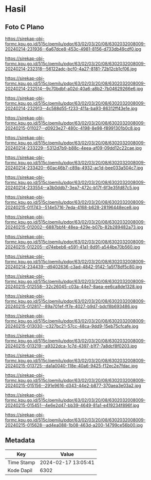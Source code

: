 # Hasil

## Foto C Plano

https://sirekap-obj-formc.kpu.go.id/515c/pemilu/pdpr/63/02/03/20/08/6302032008009-20240214-231936--6a67dce8-453c-4981-8156-d733db49cdf0.jpg

https://sirekap-obj-formc.kpu.go.id/515c/pemilu/pdpr/63/02/03/20/08/6302032008009-20240214-232318--56122adc-bcf0-4a27-8181-72b12cb1cf06.jpg

https://sirekap-obj-formc.kpu.go.id/515c/pemilu/pdpr/63/02/03/20/08/6302032008009-20240214-232514--9c70bdbf-a02d-40a6-a8b2-7b04629266e6.jpg

https://sirekap-obj-formc.kpu.go.id/515c/pemilu/pdpr/63/02/03/20/08/6302032008009-20240214-232913--4c588d55-f233-411a-ba93-86312ff43e1e.jpg

https://sirekap-obj-formc.kpu.go.id/515c/pemilu/pdpr/63/02/03/20/08/6302032008009-20240215-011027--d0923e27-480c-4198-8e98-f8991301b0c8.jpg

https://sirekap-obj-formc.kpu.go.id/515c/pemilu/pdpr/63/02/03/20/08/6302032008009-20240214-233229--5312d7b9-b88c-4eea-af09-09dd12c22cae.jpg

https://sirekap-obj-formc.kpu.go.id/515c/pemilu/pdpr/63/02/03/20/08/6302032008009-20240214-233420--60ac46b7-c89a-4932-ac1d-bee033a504c7.jpg

https://sirekap-obj-formc.kpu.go.id/515c/pemilu/pdpr/63/02/03/20/08/6302032008009-20240214-233554--a3b0ddb7-3ea7-472c-b17f-6f3e35fd87c5.jpg

https://sirekap-obj-formc.kpu.go.id/515c/pemilu/pdpr/63/02/03/20/08/6302032008009-20240215-011743--514e5716-7eda-4168-b628-28196448ece8.jpg

https://sirekap-obj-formc.kpu.go.id/515c/pemilu/pdpr/63/02/03/20/08/6302032008009-20240215-012002--6887bbf4-48ea-429e-b07b-82b289482a73.jpg

https://sirekap-obj-formc.kpu.go.id/515c/pemilu/pdpr/63/02/03/20/08/6302032008009-20240215-012205--d74ebeb6-e591-41a1-8d91-a544be70b560.jpg

https://sirekap-obj-formc.kpu.go.id/515c/pemilu/pdpr/63/02/03/20/08/6302032008009-20240214-234439--d9402636-c3ad-4842-9142-1a5f78df5c80.jpg

https://sirekap-obj-formc.kpu.go.id/515c/pemilu/pdpr/63/02/03/20/08/6302032008009-20240215-012558--32c26045-c03a-44e7-8aea-ee6ca8de1328.jpg

https://sirekap-obj-formc.kpu.go.id/515c/pemilu/pdpr/63/02/03/20/08/6302032008009-20240215-012817--89a701ef-ff7e-4027-b9d7-bdcf8b693486.jpg

https://sirekap-obj-formc.kpu.go.id/515c/pemilu/pdpr/63/02/03/20/08/6302032008009-20240215-013030--c327bc21-57cc-48ca-9dd9-15eb75cfcafe.jpg

https://sirekap-obj-formc.kpu.go.id/515c/pemilu/pdpr/63/02/03/20/08/6302032008009-20240215-013219--a9322dca-1c7d-4397-b1f7-7a8dcf8f0203.jpg

https://sirekap-obj-formc.kpu.go.id/515c/pemilu/pdpr/63/02/03/20/08/6302032008009-20240215-013725--da1a0040-118e-40a6-9425-f12ec2e7fdac.jpg

https://sirekap-obj-formc.kpu.go.id/515c/pemilu/pdpr/63/02/03/20/08/6302032008009-20240215-015156--291e9616-d343-44e2-b877-370aea3e03a2.jpg

https://sirekap-obj-formc.kpu.go.id/515c/pemilu/pdpr/63/02/03/20/08/6302032008009-20240215-015451--4e6e2d47-bb39-4649-81a1-e419234f896f.jpg

https://sirekap-obj-formc.kpu.go.id/515c/pemilu/pdpr/63/02/03/20/08/6302032008009-20240215-015628--ad4ea088-1b08-463d-a200-14799ce56b00.jpg


## Metadata

| Key        | Value               |
| ---------- | ------------------- |
| Time Stamp | 2024-02-17 13:05:41 |
| Kode Dapil | 6302                |




